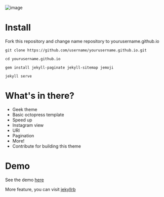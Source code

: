 ![image](http://i.imgur.com/m0e7Sta.png)

# Install

Fork this repository and change name repository to yourusername.github.io

`git clone https://github.com/username/yourusername.github.io.git`

`cd yourusername.github.io`

`gem install jekyll-paginate jekyll-sitemap jemoji`

`jekyll serve`

# What's in there?

 * Geek theme
 * Basic octopress template
 * Speed up
 * Instagram view
 * URI
 * Pagination
 * More!
 * Contribute for building this theme

# Demo

See the demo [here](https://blog.dikiaap.id)

More feature, you can visit [jekyllrb](http://jekyllrb.com)
